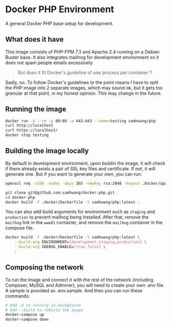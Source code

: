 # Docker PHP Environment

A general Docker PHP base setup for development.

## What does it have

This image consists of PHP-FPM 7.3 and Apache 2.4 running
on a Debian Buster base. It also integrates mailhog for
development environment so it does not spam people emails
excessively.

> But does it fit Docker's guideline of one process per
> container ?

Sadly, no. To follow Docker's guidelines to the point means
I have to split the PHP image into 2 separate images, which
may sound ok, but it gets too granular at that point, in my
honest opinion. This may change in the future.

## Running the image

```bash
docker run -d --rm -p 80:80 -p 443:443 --name=testing samhwang/php
curl http://localhost
curl https://localhost/
docker stop testing
```

## Building the image locally

By default in development environment, upon buildin the image,
it will check if there already exists a pair of SSL key files
and certificate. If not, it will generate one. But if you want
to generate your own, you can run:

```bash
openssl req -x509 -nodes -days 365 -newkey rsa:2048 -keyout .docker/apache/ssl/server.key -out .docker/apache2/ssl/server.crt
```

```bash
git clone git@github.com:samhwang/docker-php.git
cd docker-php
docker build -f .docker/Dockerfile -t samhwang/php:latest .
```

You can also add build arguments for environment such as
`staging` and `production` to prevent mailhog being installed.
After that, remove the `mailhog` link in the `www01` container,
and remove the `mailhog` container in the compose file.

```bash
docker build -f .docker/Dockerfile -t samhwang/php:latest \
    --build-arg ENVIRONMENT=[development,staging,production] \
    --build-arg XDEBUG_ENABLE=[true,false] \
    .
```

## Composing the network

To run the image and connect it with the rest of the network
(including Composer, MySQL and Adminer), you will need to
create your own .env file. A sample is provided as .env.sample.
And then you can run these commands:

```bash
# Add -d to running in background
# Add --build to rebuild the image
docker-compose up
docker-compose down
```
